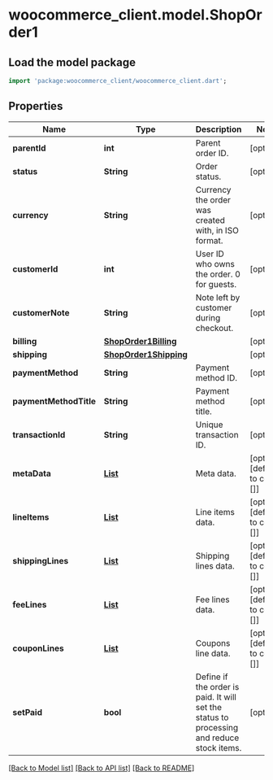 # woocommerce_client.model.ShopOrder1

## Load the model package
```dart
import 'package:woocommerce_client/woocommerce_client.dart';
```

## Properties
Name | Type | Description | Notes
------------ | ------------- | ------------- | -------------
**parentId** | **int** | Parent order ID. | [optional] 
**status** | **String** | Order status. | [optional] 
**currency** | **String** | Currency the order was created with, in ISO format. | [optional] 
**customerId** | **int** | User ID who owns the order. 0 for guests. | [optional] 
**customerNote** | **String** | Note left by customer during checkout. | [optional] 
**billing** | [**ShopOrder1Billing**](ShopOrder1Billing.md) |  | [optional] 
**shipping** | [**ShopOrder1Shipping**](ShopOrder1Shipping.md) |  | [optional] 
**paymentMethod** | **String** | Payment method ID. | [optional] 
**paymentMethodTitle** | **String** | Payment method title. | [optional] 
**transactionId** | **String** | Unique transaction ID. | [optional] 
**metaData** | [**List<ShopCoupon1MetaDataInner>**](ShopCoupon1MetaDataInner.md) | Meta data. | [optional] [default to const []]
**lineItems** | [**List<ShopOrder1LineItemsInner>**](ShopOrder1LineItemsInner.md) | Line items data. | [optional] [default to const []]
**shippingLines** | [**List<ShopOrder1ShippingLinesInner>**](ShopOrder1ShippingLinesInner.md) | Shipping lines data. | [optional] [default to const []]
**feeLines** | [**List<ShopOrder1FeeLinesInner>**](ShopOrder1FeeLinesInner.md) | Fee lines data. | [optional] [default to const []]
**couponLines** | [**List<ShopOrder1CouponLinesInner>**](ShopOrder1CouponLinesInner.md) | Coupons line data. | [optional] [default to const []]
**setPaid** | **bool** | Define if the order is paid. It will set the status to processing and reduce stock items. | [optional] 

[[Back to Model list]](../README.md#documentation-for-models) [[Back to API list]](../README.md#documentation-for-api-endpoints) [[Back to README]](../README.md)


